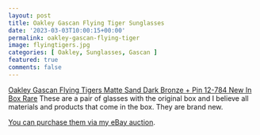 ```yaml
---
layout: post
title: Oakley Gascan Flying Tiger Sunglasses
date: '2023-03-03T10:00:15+00:00'
permalink: oakley-gascan-flying-tiger
image: flyingtigers.jpg
categories: [ Oakley, Sunglasses, Gascan ]
featured: true
comments: false 
---
```

[Oakley Gascan Flying Tigers Matte Sand Dark Bronze + Pin 12-784 New In Box Rare](https://www.ebay.com/itm/155436861269) These are a pair of glasses with the original box and I believe all materials and products that come in the box. They are brand new.


[You can purchase them via my eBay auction](https://www.ebay.com/itm/155436861269).
